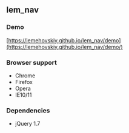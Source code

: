 lem_nav
-------

### Demo

[https://lemehovskiy.github.io/lem_nav/demo](https://lemehovskiy.github.io/lem_nav/demo/)

### Browser support

* Chrome
* Firefox
* Opera
* IE10/11


### Dependencies

* jQuery 1.7